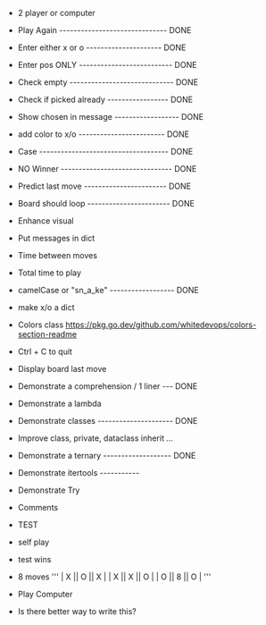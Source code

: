 - 2 player or computer

- Play Again ------------------------------ DONE
- Enter either x or o --------------------- DONE
- Enter pos ONLY -------------------------- DONE
- Check empty ----------------------------- DONE
- Check if picked already ----------------- DONE
- Show chosen in message ------------------ DONE
- add color to x/o ------------------------ DONE
- Case ------------------------------------ DONE
- NO Winner ------------------------------- DONE
- Predict last move ----------------------- DONE
- Board should loop ----------------------- DONE
- Enhance visual
- Put messages in dict
- Time between moves
- Total time to play
- camelCase or "sn_a_ke" ------------------ DONE
- make x/o a dict
- Colors class https://pkg.go.dev/github.com/whitedevops/colors-section-readme
- Ctrl + C to quit
- Display board last move

- Demonstrate a comprehension / 1 liner --- DONE
- Demonstrate a lambda
- Demonstrate classes --------------------- DONE
- Improve class, private, dataclass inherit ...
- Demonstrate a ternary ------------------- DONE
- Demonstrate itertools -----------
- Demonstrate Try
- Comments

- TEST
- self play
- test wins
- 8 moves
'''
| X || O || X |
| X || X || O |
| O || 8 || O |
'''

- Play Computer

- Is there better way to write this?